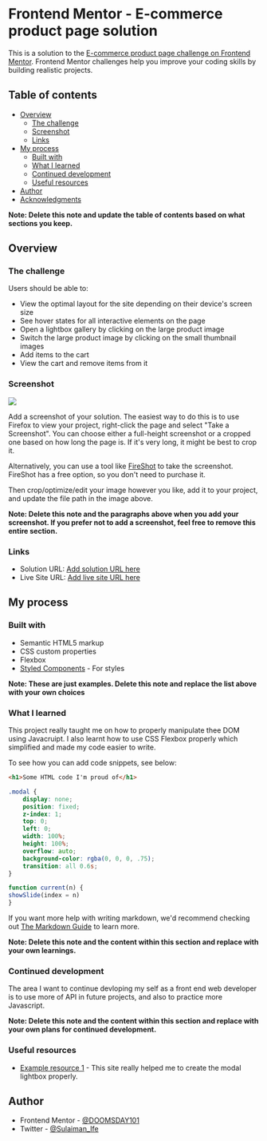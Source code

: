 # Frontend Mentor - E-commerce product page solution

This is a solution to the [E-commerce product page challenge on Frontend Mentor](https://www.frontendmentor.io/challenges/ecommerce-product-page-UPsZ9MJp6). Frontend Mentor challenges help you improve your coding skills by building realistic projects.

## Table of contents

- [Overview](#overview)
  - [The challenge](#the-challenge)
  - [Screenshot](#screenshot)
  - [Links](#links)
- [My process](#my-process)
  - [Built with](#built-with)
  - [What I learned](#what-i-learned)
  - [Continued development](#continued-development)
  - [Useful resources](#useful-resources)
- [Author](#author)
- [Acknowledgments](#acknowledgments)

**Note: Delete this note and update the table of contents based on what sections you keep.**

## Overview

### The challenge

Users should be able to:

- View the optimal layout for the site depending on their device's screen size
- See hover states for all interactive elements on the page
- Open a lightbox gallery by clicking on the large product image
- Switch the large product image by clicking on the small thumbnail images
- Add items to the cart
- View the cart and remove items from it

### Screenshot

![](./screenshot.jpg)

Add a screenshot of your solution. The easiest way to do this is to use Firefox to view your project, right-click the page and select "Take a Screenshot". You can choose either a full-height screenshot or a cropped one based on how long the page is. If it's very long, it might be best to crop it.

Alternatively, you can use a tool like [FireShot](https://getfireshot.com/) to take the screenshot. FireShot has a free option, so you don't need to purchase it. 

Then crop/optimize/edit your image however you like, add it to your project, and update the file path in the image above.

**Note: Delete this note and the paragraphs above when you add your screenshot. If you prefer not to add a screenshot, feel free to remove this entire section.**

### Links

- Solution URL: [Add solution URL here](https://github.com/DOOMSDAY101/ecommerce-profuct-page.git)
- Live Site URL: [Add live site URL here](https://ifeoluwa-ecommerce-page.netlify.app/)

## My process

### Built with

- Semantic HTML5 markup
- CSS custom properties
- Flexbox
- [Styled Components](https://styled-components.com/) - For styles

**Note: These are just examples. Delete this note and replace the list above with your own choices**

### What I learned

This project really taught me on how to properly manipulate thee DOM using Javacruipt. I also learnt how to use CSS Flexbox properly which simplified and made my code easier to write.

To see how you can add code snippets, see below:

```html
<h1>Some HTML code I'm proud of</h1>
```
```css
.modal {
    display: none;
    position: fixed;
    z-index: 1;
    top: 0;
    left: 0;
    width: 100%;
    height: 100%;
    overflow: auto;
    background-color: rgba(0, 0, 0, .75);
    transition: all 0.6s;
}
```
```js
function current(n) {
showSlide(index = n)
}
```

If you want more help with writing markdown, we'd recommend checking out [The Markdown Guide](https://www.markdownguide.org/) to learn more.

**Note: Delete this note and the content within this section and replace with your own learnings.**

### Continued development

The area I want to continue devloping my self as a front end web developer is to use more of API in future projects, and also to practice more Javascript.

**Note: Delete this note and the content within this section and replace with your own plans for continued development.**

### Useful resources

- [Example resource 1](https://www.w3schools.com) - This site really helped me to create the modal lightbox properly.


## Author

- Frontend Mentor - [@DOOMSDAY101](https://www.frontendmentor.io/profile/DOOMSDAY101)
- Twitter - [@Sulaiman_Ife](https://www.twitter.com/Sulaiman_Ife)

